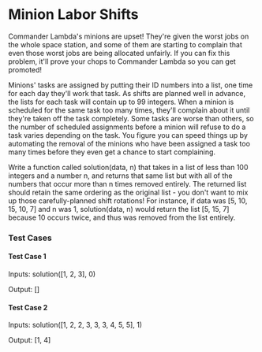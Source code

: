 # Minion Labor Shifts

Commander Lambda's minions are upset! They're given the worst jobs on the whole space station, and some of them are starting to complain that even those worst jobs are being allocated unfairly. If you can fix this problem, it'll prove your chops to Commander Lambda so you can get promoted!

Minions' tasks are assigned by putting their ID numbers into a list, one time for each day they'll work that task. As shifts are planned well in advance, the lists for each task will contain up to 99 integers. When a minion is scheduled for the same task too many times, they'll complain about it until they're taken off the task completely. Some tasks are worse than others, so the number of scheduled assignments before a minion will refuse to do a task varies depending on the task. You figure you can speed things up by automating the removal of the minions who have been assigned a task too many times before they even get a chance to start complaining.

Write a function called solution(data, n) that takes in a list of less than 100 integers and a number n, and returns that same list but with all of the numbers that occur more than n times removed entirely. The returned list should retain the same ordering as the original list - you don't want to mix up those carefully-planned shift rotations! For instance, if data was [5, 10, 15, 10, 7] and n was 1, solution(data, n) would return the list [5, 15, 7] because 10 occurs twice, and thus was removed from the list entirely.

### Test Cases

#### Test Case 1

Inputs:
solution([1, 2, 3], 0)

Output:
[]


#### Test Case 2

Inputs:
solution([1, 2, 2, 3, 3, 3, 4, 5, 5], 1)

Output:
[1, 4]
